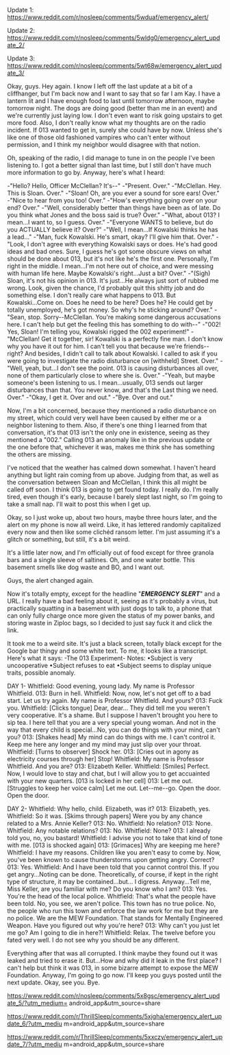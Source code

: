 Update 1: https://www.reddit.com/r/nosleep/comments/5wduaf/emergency_alert/

Update 2: https://www.reddit.com/r/nosleep/comments/5wldg0/emergency_alert_update_2/

Update 3: https://www.reddit.com/r/nosleep/comments/5wt68w/emergency_alert_update_3/

Okay, guys. Hey again. I know I left off the last update at a bit of a cliffhanger, but I'm back now and I want to say that so far I am Kay. I have a lantern lit and I have enough food to last until tomorrow afternoon, maybe tomorrow night. The dogs are doing good (better than me in an event) and we're currently just laying low. I don't even want to risk going upstairs to get more food. Also, I don't really know what my thoughts are on the radio incident. If 013 wanted to get in, surely she could have by now. Unless she's like one of those old fashioned vampires who can't enter without permission, and I think my neighbor would disagree with that notion.

Oh, speaking of the radio, I did manage to tune in on the people I've been listening to. I got a better signal than last time, but I still don't have much more information to go by. Anyway, here's what I heard:

-"Hello? Hello, Officer McClellan? It's--"
-"Present. Over."
-"McClellan. Hey. This is Sloan. Over."
-"Sloan! Oh, are you ever a sound for sore ears! Over."
-"Nice to hear from you too! Over."
-"How's everything going over on your end? Over."
-"Well, considerably better than things have been as of late. Do you think what Jones and the boss said is true? Over."
-"What, about 013? I mean...I want to, so I guess. Over."
-"Everyone WANTS to believe, but do you ACTUALLY believe it? Over?"
-"Well, I mean...If Kowalski thinks he has a lead..."
-"Man, fuck Kowalski. He's smart, okay? I'll give him that. Over."
-"Look, I don't agree with everything Kowalski says or does. He's had good ideas and bad ones. Sure, I guess he's got some obscure views on what should be done about 013, but it's not like he's the first one. Personally, I'm right in the middle. I mean...I'm not here out of choice, and were messing with human life here. Maybe Kowalski's right...Just a bit? Over."
-"(Sigh) Sloan, it's not his opinion in 013. It's just...He always just sort of rubbed me wrong. Look, given the chance, I'd probably quit this shitty job and do something else. I don't really care what happens to 013. But Kowalski...Come on. Does he need to be here? Does he? He could get by totally unemployed, he's got money. So why's he sticking around? Over."
-"Sean, stop. Sorry--McClellan. You're making some dangerous accusations here. I can't help but get the feeling this has something to do with--"
-"002! Yes, Sloan! I'm telling you, Kowalski rigged the 002 experiment!"
-"McClellan! Get it together, sir! Kowalski is a perfectly fine man. I don't know why you have it out for him. I can't tell you that because we're friends--right? And besides, I didn't call to talk about Kowalski. I called to ask if you were going to investigate the radio disturbance on [withheld] Street. Over."
-"Well, yeah, but...I don't see the point. 013 is causing disturbances all over, none of them particularly close to where she is. Over."
-"Yeah, but maybe someone's been listening to us. I mean...usually, 013 sends out larger disturbances than that. You never know, and that's the Last thing we need. Over."
-"Okay, I get it. Over and out."
-"Bye. Over and out."

Now, I'm a bit concerned, because they mentioned a radio disturbance on my street, which could very well have been caused by either me or a neighbor listening to them. Also, if there's one thing I learned from that conversation, it's that 013 isn't the only one in existence, seeing as they mentioned a "002." Calling 013 an anomaly like in the previous update or the one before that, whichever it was, makes me think she has something the others are missing.

I've noticed that the weather has calmed down somewhat. I haven't heard anything but light rain coming from up above. Judging from that, as well as the conversation between Sloan and McClellan, I think this all might be called off soon. I think 013 is going to get found today. I really do. I'm really tired, even though it's early, because I barely slept last night, so I'm going to take a small nap. I'll wait to post this when I get up.

Okay, so I just woke up, about two hours, maybe three hours later, and the alert on my phone is now all weird. Like, it has lettered randomly capitalized every now and then like some clichéd ransom letter. I'm just assuming it's a glitch or something, but still, it's a bit weird. 

It's a little later now, and I'm officially out of food except for three granola bars and a single sleeve of saltines. Oh, and one water bottle. This basement smells like dog waste and BO, and I want out.

Guys, the alert changed again.

Now it's totally empty, except for the headline "***EMERGENCY SLERT***" and a URL. I really have a bad feeling about it, seeing as it's probably a virus, but practically squatting in a basement with just dogs to talk to, a phone that can only fully charge once more given the status of my power banks, and storing waste in Ziploc bags, so I decided to just say fuck it and click the link.

It took me to a weird site. It's just a black screen, totally black except for the Google bar thingy and some white text. To me, it looks like a transcript. Here's what it says:
-The 013 Experiment-
Notes: •Subject is very uncooperative •Subject refuses to eat •Subject seems to display unique traits, possible anomaly.

DAY 1-
Whitfield: Good evening, young lady. My name is Professor Whitfield.
013: Burn in hell.
Whitfield: Now, now, let's not get off to a bad start. Let us try again. My name is Professor Whitfield. And yours?
013: Fuck you.
Whitfield: [Clicks tongue] Dear, dear... They did tell me you weren't very cooperative. It's a shame. But I suppose I haven't brought you here to sip tea. I here tell that you are a very special young woman. And not in the way that every child is special...No, you can do things with your mind, can't you?
013: [Shakes head] My mind can do things with me. I can't control it. Keep me here any longer and my mind may just slip over your throat.
Whitfield: [Turns to observer] Shock her.
013: [Cries out in agony as electricity courses through her] Stop!
Whitfield: My name is Professor Whitfield. And you are?
013: Elizabeth Keller.
Whitfield: [Smiles] Perfect. Now, I would love to stay and chat, but I will allow you to get accuainted with your new quarters.
[013 is locked in her cell]
013: Let me out. [Struggles to keep her voice calm] Let me out. Let--me--go. Open the door. Open the door.

DAY 2-
Whitfield: Why hello, child. Elizabeth, was it?
013: Elizabeth, yes.
Whitfield: So it was. [Skims through papers] Were you by any chance related to a Mrs. Annie Keller?
013: No.
Whitfield: No relation?
013: None.
Whitfield: Any notable relations?
013: No.
Whitfield: None?
013: I already told you, no, you bastard!
Whitfield: I advise you not to take that kind of tone with me.
[013 is shocked again]
013: [Grimaces] Why are keeping me here?
Whitfield: I have my reasons. Children like you aren't easy to come by. Now, you've been known to cause thunderstorms upon getting angry. Correct?
013: Yes.
Whitfield: And I have been told that you cannot control this. If you get angry...Noting can be done. Theoretically, of course, if kept in the right type of structure, it may be contained...but... I digress. Anyway...Tell me, Miss Keller, are you familiar with me? Do you know who I am?
013: Yes. You're the head of the local police.
Whitfield: That's what the people have been told. No, you see, we aren't police. This town has no true police. No, the people who run this town and enforce the law work for me but they are no police. We are the MEW Foundation. That stands for Mentally Engineered Weapon. Have you figured out why you're here?
013: Why can't you just let me go? Am I going to die in here?!
Whitfield: Relax. The twelve before you fated very well. I do not see why you should be any different.

Everything after that was all corrupted. I think maybe they found out it was leaked and tried to erase it. But...How and why did it leak in the first place? I can't help but think it was 013, in some bizarre attempt to expose the MEW Foundation.
Anyway, I'm going to go now. I'll keep you guys posted until the next update. Okay, see you. Bye.

https://www.reddit.com/r/nosleep/comments/5x8gsc/emergency_alert_update_5/?utm_medium=
android_app&utm_source=share

https://www.reddit.com/r/ThrillSleep/comments/5xjgha/emergency_alert_update_6/?utm_mediu
m=android_app&utm_source=share

https://www.reddit.com/r/ThrillSleep/comments/5xxczy/emergency_alert_update_7/?utm_mediu
m=android_app&utm_source=share